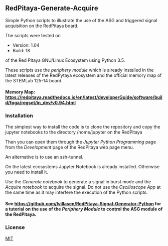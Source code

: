 ## RedPitaya-Generate-Acquire
Simple Python scripts to illustrate the use of the ASG and triggered signal acquisition on the RedPitaya board.

The scripts were tested on 

- Version: 1.04
- Build: 18 

of the Red Pitaya GNU/Linux Ecosystem using Python 3.5.

These scripts use the *periphery module* which is already installed in the latest releases of the RedPytaya ecosystem and the official memory map of the STEMLab 125-14 board.  

#### Memory Map: https://redpitaya.readthedocs.io/en/latest/developerGuide/software/build/fpga/regset/in_dev/v0.94.html


### Installation

The simplest way to install the code is to clone the repository and copy the jupyter notebooks to the directory /home/jupyter on the RedPitaya 

Then you can open them through the *Jupyter Python Programming* page from the *Development* page of the RedPitaya web page menu.

An alternative is to use an ssh-tunnel.

On the latest ecosystems Jupyter Notebook is already installed. Otherwise you need to install it.

Use the *Generate notebook* to generate a signal in burst mode and the *Acquire notebook* to acquire the signal. Do not use the *Oscilloscope App* at the same time as it may interfere the execution of the Python scripts.

#### See https://github.com/lvillasen/RedPitaya-Signal-Generator-Python for a tutorial on the use of the *Periphery Module* to control the ASG module of the RedPitaya.

### License

[MIT](LICENSE)
